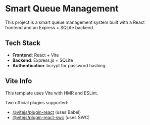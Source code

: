 # Smart Queue Management

This project is a smart queue management system built with a React frontend and an Express + SQLite backend.

## Tech Stack
- **Frontend**: React + Vite
- **Backend**: Express.js + SQLite
- **Authentication**: bcrypt for password hashing

## Vite Info

This template uses Vite with HMR and ESLint.

Two official plugins supported:
- [@vitejs/plugin-react](https://github.com/vitejs/vite-plugin-react/blob/main/packages/plugin-react/README.md) (uses Babel)
- [@vitejs/plugin-react-swc](https://github.com/vitejs/vite-plugin-react-swc) (uses SWC)
